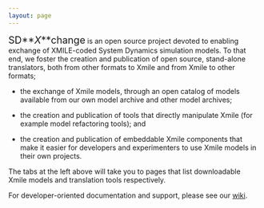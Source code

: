```yaml
---
layout: page
---
```

<span style="font-size:140%">SD**_X_**change</span>
is an open source project devoted to enabling exchange of XMILE-coded System Dynamics simulation models. To that end, we foster the creation and publication of open source, stand-alone translators, both from other formats to Xmile and from Xmile to other formats;

* the exchange of Xmile models, through an open catalog of models available from our own model archive and other model archives;

* the creation and publication of tools that directly manipulate Xmile (for example model refactoring tools); and

* the creation and publication of embeddable Xmile components that make it easier for developers and experimenters to use Xmile models in their own projects.

The tabs at the left above will take you to pages that list downloadable Xmile models and translation tools respectively. 

For developer-oriented documentation and support, please see our [wiki](https://github.com/SDXchange/SDXlate/wiki).
